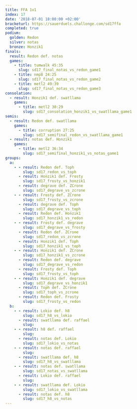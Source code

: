 ```yaml
---
title: FFA 1v1
index: 17
date: '2018-07-01 18:00:00 +02:00'
bracketurl: https://sauerduels.challonge.com/sd17ffa
completed: true
podium:
  golden: Redon
  silver: notas
  bronze: Honzik1
finals:
  result: Redon def. notas
  games:
    - title: tumwalk 45:35
      slug: sd17_final_notas_vs_redon_game1
    - title: nmp8 24:25
      slug: sd17_final_notas_vs_redon_game2
    - title: metl2 49:39
      slug: sd17_final_notas_vs_redon_game3
consolation:
  - result: Honzik1 def. swatllama
    games:
      - title: metl2 30:29
        slug: sd17_consolation_honzik1_vs_swatllama_game1
semis:
  - result: Redon def. swatllama
    games:
      - title: corruption 27:25
        slug: sd17_semifinal_redon_vs_swatllama_game1
  - result: notas def. Honzik1
    games:
      - title: metl2 36:34
        slug: sd17_semifinal_honzik1_vs_notas_game1
groups:
  a:
    - - result: Redon def. Toph
        slug: sd17_redon_vs_toph
      - result: Honzik1 def. Frosty
        slug: sd17_frosty_vs_honzik1
      - result: degrave def. ZCrone
        slug: sd17_degrave_vs_zcrone
    - - result: Frosty def. ZCrone
        slug: sd17_frosty_vs_zcrone
      - result: degrave def. Toph
        slug: sd17_degrave_vs_toph
      - result: Redon def. Honzik1
        slug: sd17_honzik1_vs_redon
    - - result: Frosty def. degrave
        slug: sd17_degrave_vs_frosty
      - result: Redon def. ZCrone
        slug: sd17_redon_vs_zcrone
      - result: Honzik1 def. Toph
        slug: sd17_honzik1_vs_toph
    - - result: Honzik1 def. ZCrone
        slug: sd17_honzik1_vs_zcrone
      - result: Redon def. degrave
        slug: sd17_degrave_vs_redon
      - result: Frosty def. Toph
        slug: sd17_frosty_vs_toph
    - - result: Honzik1 def. degrave
        slug: sd17_degrave_vs_honzik1
      - result: Toph def. ZCrone
        slug: sd17_toph_vs_zcrone
      - result: Redon def. Frosty
        slug: sd17_frosty_vs_redon
  b:
    - - result: Lokio def. h8
        slug: sd17_h8_vs_lokio
      - result: swatllama def. raffael
        slug: 
    - - result: h8 def. raffael
        slug: 
      - result: notas def. Lokio
        slug: sd17_lokio_vs_notas
    - - result: notas def. raffael
        slug: 
      - result: swatllama def. h8
        slug: sd17_h8_vs_swatllama
    - - result: notas def. swatllama
        slug: sd17_notas_vs_swatllama
      - result: Lokio def. raffael
        slug: 
    - - result: swatllama def. Lokio
        slug: sd17_lokio_vs_swatllama
      - result: notas def. h8
        slug: sd17_h8_vs_notas
---
```


